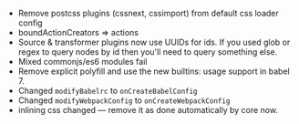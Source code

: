 * Remove postcss plugins (cssnext, cssimport) from default css loader config
* boundActionCreators => actions
* Source & transformer plugins now use UUIDs for ids. If you used glob or regex to query nodes by id then you'll need to query something else.
* Mixed commonjs/es6 modules fail
* Remove explicit polyfill and use the new builtins: usage support in babel 7.
* Changed `modifyBabelrc` to `onCreateBabelConfig`
* Changed `modifyWebpackConfig` to `onCreateWebpackConfig`
* inlining css changed — remove it as done automatically by core now.
